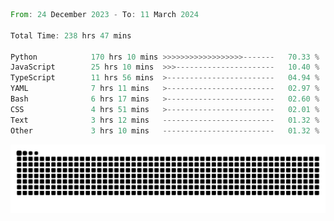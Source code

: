 <!--START_SECTION:waka-->

```rust
From: 24 December 2023 - To: 11 March 2024

Total Time: 238 hrs 47 mins

Python            170 hrs 10 mins >>>>>>>>>>>>>>>>>>-------   70.33 %
JavaScript        25 hrs 10 mins  >>>----------------------   10.40 %
TypeScript        11 hrs 56 mins  >------------------------   04.94 %
YAML              7 hrs 11 mins   >------------------------   02.97 %
Bash              6 hrs 17 mins   >------------------------   02.60 %
CSS               4 hrs 51 mins   >------------------------   02.01 %
Text              3 hrs 12 mins   -------------------------   01.32 %
Other             3 hrs 10 mins   -------------------------   01.32 %
```

<!--END_SECTION:waka-->


<picture>
  <source media="(prefers-color-scheme: dark)" srcset="https://raw.githubusercontent.com/jeerawut97/jeerawut97/output/github-contribution-grid-snake.svg">
  <img alt="github contribution grid snake animation" src="https://raw.githubusercontent.com/jeerawut97/jeerawut97/output/github-contribution-grid-snake.svg">
</picture>
